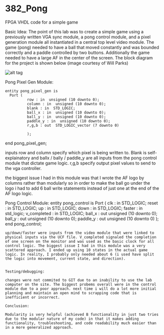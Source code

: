 382_Pong
========

FPGA VHDL code for a simple game


Basic Idea: The point of this lab was to create a simple game using a previously written VGA sync module, a pong control module, and a pixel generation module all instantiated in a central top level video module. The game (pong) needed to have a ball that moved constantly and was bounded correctly and a paddle controlled by two buttons. Additionally the game needed to have a large AF in the center of the screen. The block diagram for the project is shown below (image courtesy of Will Parks)

![alt tag](https://github-camo.global.ssl.fastly.net/1d4026f9081063d064f714087fa2f332b740ef06/687474703a2f2f692e696d6775722e636f6d2f6178776a6a32522e706e67)



Pong Pixel Gen Module: 

    entity pong_pixel_gen is
      Port (  
              row : in  unsigned (10 downto 0);
              column : in  unsigned (10 downto 0);
              blank : in  STD_LOGIC;
              ball_x : in  unsigned (10 downto 0);
              ball_y : in  unsigned (10 downto 0);
              paddle_y : in  unsigned (10 downto 0);
              r,g,b : out  STD_LOGIC_vector (7 downto 0)
			  
			  );
end pong_pixel_gen;

inputs row and column specify which pixel is being written to. Blank is self-explainatory and ballx / bally / paddle_y are all inputs from the pong control module that dictate game logic. r,g,b specify output pixel values to send to the vga controller. 

the biggest issue I had in this module was that I wrote the AF logo by columns rather than modularly so in order to make the ball go under the logo i had to add 6 ball write statements instead of just one at the end of the AF 
logo logic. 



Pong Control Module: 
    entity pong_control is
        Port ( clk : in  STD_LOGIC;
               reset : in  STD_LOGIC;
               up : in  STD_LOGIC;
               down : in  STD_LOGIC;
    			     faster : in std_logic; 
               v_completed : in  STD_LOGIC;
               ball_x : out  unsigned (10 downto 0);
               ball_y : out  unsigned (10 downto 0);
               paddle_y : out  unsigned (10 downto 0)
    			  );
    end pong_control;
    
    up/down/faster were inputs from the video module that were linked to physical inputs via the UCF file. V_completed signaled the completion of one screen on the monitor and was used as the basic clock for all control logic. The biggest issue I had in this module was a very scattered approach. I ended up using 10 states in the actual game logic. In reality, I probably only needed about 6 (i used have split the logic into movement, current state, and direction). 
    
  
    Testing/debugging:
    
    changes were not commited to GIT due to an inability to use the lab computer on the site. The biggest probems overall were in the control module due to a poor approach. next time i will do a lot more initial planning and maintain an open mind to scrapping code that is inefficient or incorrect. 
    
    Conclusion:
    
    Modularity is very helpful (achieved B functionality in just two tries due to the modular nature of my code) in that it makes adding functionality, troubleshooting, and code readability much easier than in a more generalized approach. 
    
